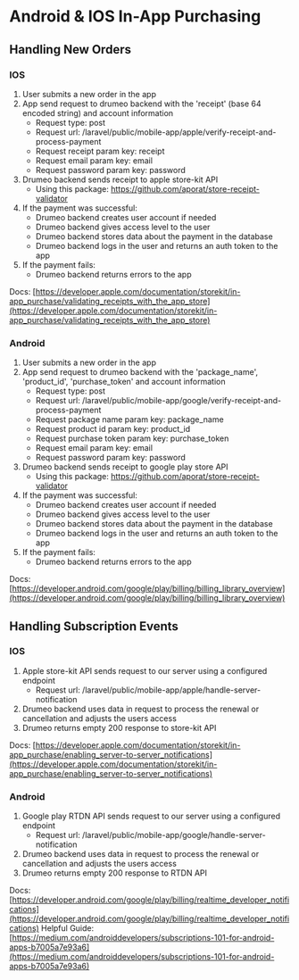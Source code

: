# Android & IOS In-App Purchasing

## Handling New Orders

### IOS

1. User submits a new order in the app
2. App send request to drumeo backend with the 'receipt' (base 64 encoded string) and account information
    - Request type: post
    - Request url: /laravel/public/mobile-app/apple/verify-receipt-and-process-payment
    - Request receipt param key: receipt
    - Request email param key: email
    - Request password param key: password
3. Drumeo backend sends receipt to apple store-kit API
    - Using this package: https://github.com/aporat/store-receipt-validator
4. If the payment was successful:
    - Drumeo backend creates user account if needed
    - Drumeo backend gives access level to the user
    - Drumeo backend stores data about the payment in the database
    - Drumeo backend logs in the user and returns an auth token to the app
5. If the payment fails:
    - Drumeo backend returns errors to the app
    
Docs: [https://developer.apple.com/documentation/storekit/in-app_purchase/validating_receipts_with_the_app_store](https://developer.apple.com/documentation/storekit/in-app_purchase/validating_receipts_with_the_app_store)

### Android

1. User submits a new order in the app
2. App send request to drumeo backend with the 'package_name', 'product_id', 'purchase_token' and account information
    - Request type: post
    - Request url: /laravel/public/mobile-app/google/verify-receipt-and-process-payment
    - Request package name param key: package_name
    - Request product id param key: product_id
    - Request purchase token param key: purchase_token
    - Request email param key: email
    - Request password param key: password
3. Drumeo backend sends receipt to google play store API
    - Using this package: https://github.com/aporat/store-receipt-validator
4. If the payment was successful:
    - Drumeo backend creates user account if needed
    - Drumeo backend gives access level to the user
    - Drumeo backend stores data about the payment in the database
    - Drumeo backend logs in the user and returns an auth token to the app
5. If the payment fails:
    - Drumeo backend returns errors to the app
    
Docs: [https://developer.android.com/google/play/billing/billing_library_overview](https://developer.android.com/google/play/billing/billing_library_overview)
    

<!-- --- -->

## Handling Subscription Events

### IOS

1. Apple store-kit API sends request to our server using a configured endpoint
    - Request url: /laravel/public/mobile-app/apple/handle-server-notification
2. Drumeo backend uses data in request to process the renewal or cancellation and adjusts the users access
3. Drumeo returns empty 200 response to store-kit API

Docs: [https://developer.apple.com/documentation/storekit/in-app_purchase/enabling_server-to-server_notifications](https://developer.apple.com/documentation/storekit/in-app_purchase/enabling_server-to-server_notifications)

### Android

1. Google play RTDN API sends request to our server using a configured endpoint
    - Request url: /laravel/public/mobile-app/google/handle-server-notification
2. Drumeo backend uses data in request to process the renewal or cancellation and adjusts the users access
3. Drumeo returns empty 200 response to RTDN API

Docs: [https://developer.android.com/google/play/billing/realtime_developer_notifications](https://developer.android.com/google/play/billing/realtime_developer_notifications)
Helpful Guide: [https://medium.com/androiddevelopers/subscriptions-101-for-android-apps-b7005a7e93a6](https://medium.com/androiddevelopers/subscriptions-101-for-android-apps-b7005a7e93a6)